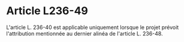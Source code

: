# Article L236-49

L'article L. 236-40 est applicable uniquement lorsque le projet prévoit l'attribution mentionnée au dernier alinéa de l'article L. 236-48.
